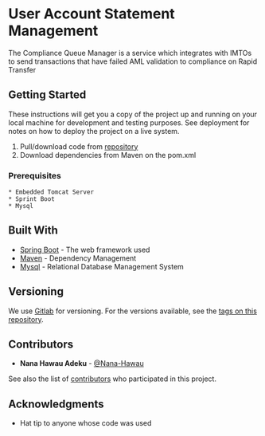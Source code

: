 # User Account Statement Management

The Compliance Queue Manager is a service which integrates with IMTOs to send
transactions that have failed AML validation to compliance on Rapid Transfer

## Getting Started

These instructions will get you a copy of the project up
and running on your local machine for development and
testing purposes. See deployment for notes on how to deploy
the project on a live system.

1. Pull/download code from [repository](https://gitlab.com/ice-team/gt-consumer/complaincequeuemanager.git)
2. Download dependencies from Maven on the pom.xml


### Prerequisites

```
* Embedded Tomcat Server
* Sprint Boot
* Mysql
```

## Built With
* [Spring Boot](https://spring.io/projects/spring-boot) - The web framework used
* [Maven](https://maven.apache.org/) - Dependency Management
* [Mysql](https://rometools.github.io/rome/) - Relational Database Management System

## Versioning

We use [Gitlab](https://gitlab.com/) for versioning. For the versions available, see the [tags on this repository](https://gitlab.com/ice-team/gt-consumer/ripplenetintegration/-/tags).

## Contributors
* **Nana Hawau Adeku** - [@Nana-Hawau](https://gitlab.com/Nana-Hawau)

See also the list of [contributors](https://gitlab.com/ice-team/gt-consumer/ripplenetintegration/-/graphs/dev) who participated in this project.

## Acknowledgments

* Hat tip to anyone whose code was used


